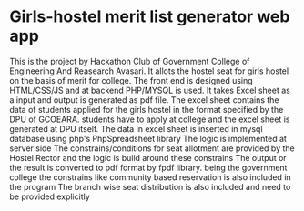 # Girls-hostel merit list generator web app
  This is the project by Hackathon Club of Government College of Engineering And Reasearch Avasari.
  It allots the hostel seat for girls hostel on the basis of merit for college.
  The front end is designed using HTML/CSS/JS and at backend PHP/MYSQL is used.
  It takes Excel sheet as a input and output is generated as pdf file.
  The excel sheet contains the data of students applied for the girls hostel in the format specified by the DPU of GCOEARA.
  students have to apply at college and the excel sheet is generated at DPU itself. 
  The data in excel sheet is inserted in mysql database using php's PhpSpreadsheet library
  The logic is implemented at server side
  The constrains/conditions for seat allotment are provided by the Hostel Rector and the logic is build around these constrains
  The output or the result is converted to pdf format by fpdf library. 
  being the government college the constrains like community  based reservation is also included in the program
  The branch wise seat distribution is also included and need to be provided explicitly
